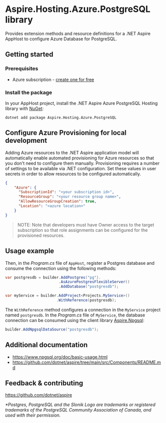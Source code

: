 # Aspire.Hosting.Azure.PostgreSQL library

Provides extension methods and resource definitions for a .NET Aspire AppHost to configure Azure Database for PostgreSQL.

## Getting started

### Prerequisites

- Azure subscription - [create one for free](https://azure.microsoft.com/free/)

### Install the package

In your AppHost project, install the .NET Aspire Azure PostgreSQL Hosting library with [NuGet](https://www.nuget.org):

```dotnetcli
dotnet add package Aspire.Hosting.Azure.PostgreSQL
```

## Configure Azure Provisioning for local development

Adding Azure resources to the .NET Aspire application model will automatically enable automated provisioning
for Azure resources so that you don't need to configure them manually. Provisioning requires a number of settings
to be available via .NET configuration. Set these values in user secrets in order to allow resources to be configured
automatically.

```json
{
    "Azure": {
      "SubscriptionId": "<your subscription id>",
      "ResourceGroup": "<your resource group name>",
      "AllowResourceGroupCreation": true,
      "Location": "<azure location>"
    }
}
```

> NOTE: Note that developers must have Owner access to the target subscription so that role assignments
> can be configured for the provisioned resources.

## Usage example

Then, in the _Program.cs_ file of `AppHost`, register a Postgres database and consume the connection using the following methods:

```csharp
var postgresdb = builder.AddPostgres("pg").
                        .AsAzurePostgresFlexibleServer()
                        .AddDatabase("postgresdb");

var myService = builder.AddProject<Projects.MyService>()
                       .WithReference(postgresdb);
```

The `WithReference` method configures a connection in the `MyService` project named `postgresdb`. In the _Program.cs_ file of `MyService`, the database connection can be consumed using the client library [Aspire.Npgsql](https://www.nuget.org/packages/Aspire.Npgsql):

```csharp
builder.AddNpgsqlDataSource("postgresdb");
```

## Additional documentation

* https://www.npgsql.org/doc/basic-usage.html
* https://github.com/dotnet/aspire/tree/main/src/Components/README.md

## Feedback & contributing

https://github.com/dotnet/aspire

_*Postgres, PostgreSQL and the Slonik Logo are trademarks or registered trademarks of the PostgreSQL Community Association of Canada, and used with their permission._
